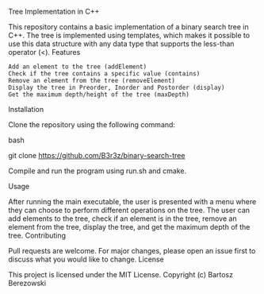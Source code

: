 Tree Implementation in C++

This repository contains a basic implementation of a binary search tree in C++. The tree is implemented using templates, which makes it possible to use this data structure with any data type that supports the less-than operator (<).
Features

    Add an element to the tree (addElement)
    Check if the tree contains a specific value (contains)
    Remove an element from the tree (removeElement)
    Display the tree in Preorder, Inorder and Postorder (display)
    Get the maximum depth/height of the tree (maxDepth)

Installation

Clone the repository using the following command:

bash

git clone https://github.com/B3r3z/binary-search-tree

Compile and run the program using run.sh and cmake. 

Usage

After running the main executable, the user is presented with a menu where they can choose to perform different operations on the tree. The user can add elements to the tree, check if an element is in the tree, remove an element from the tree, display the tree, and get the maximum depth of the tree.
Contributing

Pull requests are welcome. For major changes, please open an issue first to discuss what you would like to change.
License

This project is licensed under the MIT License.
Copyright (c) Bartosz Berezowski
